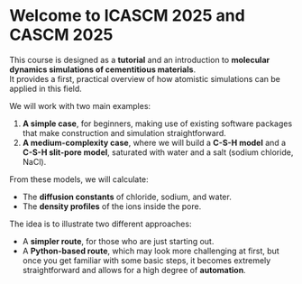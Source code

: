 # Welcome to ICASCM 2025 and CASCM 2025

This course is designed as a **tutorial** and an introduction to **molecular dynamics simulations of cementitious materials**.  
It provides a first, practical overview of how atomistic simulations can be applied in this field.

We will work with two main examples:

1. **A simple case**, for beginners, making use of existing software packages that make construction and simulation straightforward.  
2. **A medium-complexity case**, where we will build a **C-S-H model** and a **C-S-H slit-pore model**, saturated with water and a salt (sodium chloride, NaCl).  

From these models, we will calculate:

- The **diffusion constants** of chloride, sodium, and water.  
- The **density profiles** of the ions inside the pore.  

The idea is to illustrate two different approaches:

- A **simpler route**, for those who are just starting out.  
- A **Python-based route**, which may look more challenging at first, but once you get familiar with some basic steps, it becomes extremely straightforward and allows for a high degree of **automation**.





